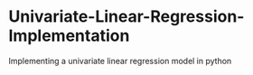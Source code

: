 # Univariate-Linear-Regression-Implementation
Implementing a univariate linear regression model in python
